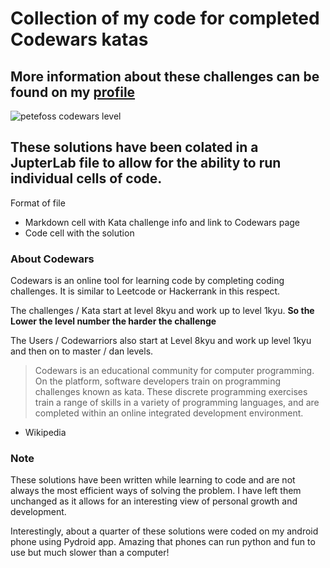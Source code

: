 # Collection of my code for completed Codewars katas

## More information about these challenges can be found on my [profile](https://www.codewars.com/users/petefoss)

![petefoss codewars level](https://www.codewars.com/users/petefoss/badges/large)

## These solutions have been colated in a JupterLab file to allow for the ability to run individual cells of code.

Format of file
* Markdown cell with Kata challenge info and link to Codewars page
* Code cell with the solution

### About Codewars
Codewars is an online tool for learning code by completing coding challenges. It is similar to Leetcode or Hackerrank in this respect.

The challenges / Kata start at level 8kyu and work up to level 1kyu. 
**So the Lower the level number the harder the challenge**

The Users / Codewarriors also start at Level 8kyu and work up level 1kyu and then on to master / dan levels. 

>Codewars is an educational community for computer programming. On the platform, software developers train on programming challenges known as kata. These discrete programming exercises train a range of skills in a variety of programming languages, and are completed within an online integrated development environment. 
- Wikipedia 

### Note
These solutions have been written while learning to code and are not always the most efficient ways of solving the problem. I have left them unchanged as it allows for an interesting view of personal growth and development.

Interestingly, about a quarter of these solutions were coded on my android phone using Pydroid app. Amazing that phones can run python and fun to use but much slower than a computer!
